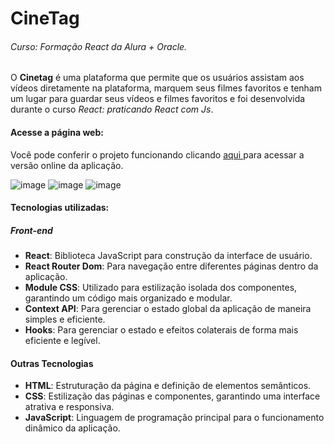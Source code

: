 # CineTag
###### Curso: Formação React da Alura + Oracle.

O **Cinetag** é uma plataforma que permite que os usuários assistam aos vídeos diretamente na plataforma, marquem seus filmes favoritos e tenham um lugar para guardar seus vídeos e filmes favoritos e foi desenvolvida durante o curso *React: praticando React com Js*.
 

#### Acesse a página web:
Você pode conferir o projeto funcionando clicando [aqui ](https://space-app-fawn.vercel.app/) para acessar a versão online da aplicação.

![image](https://github.com/user-attachments/assets/a8bde1b7-d345-45b5-b6ef-6ad1410e1108)
![image](https://github.com/user-attachments/assets/6a56ede8-0324-4855-93b3-8eb49ebb52c2)
![image](https://github.com/user-attachments/assets/47716961-7f81-404d-a9a8-a6809755f968)

#### Tecnologias utilizadas:
##### Front-end
* **React**: Biblioteca JavaScript para construção da interface de usuário.
* **React Router Dom**: Para navegação entre diferentes páginas dentro da aplicação.
* **Module CSS**: Utilizado para estilização isolada dos componentes, garantindo um código mais organizado e modular.
* **Context API**: Para gerenciar o estado global da aplicação de maneira simples e eficiente.
* **Hooks**: Para gerenciar o estado e efeitos colaterais de forma mais eficiente e legível.

#### Outras Tecnologias
* **HTML**: Estruturação da página e definição de elementos semânticos.
* **CSS**: Estilização das páginas e componentes, garantindo uma interface atrativa e responsiva.
* **JavaScript**: Linguagem de programação principal para o funcionamento dinâmico da aplicação.
